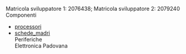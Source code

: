 Matricola sviluppatore 1: 2076438; Matricola sviluppatore 2: 2079240  
Componenti
- [processori](./componenti/processori.md)
- [schede_madri](./componenti/schede_madri.md)  
Periferiche  
Elettronica Padovana
